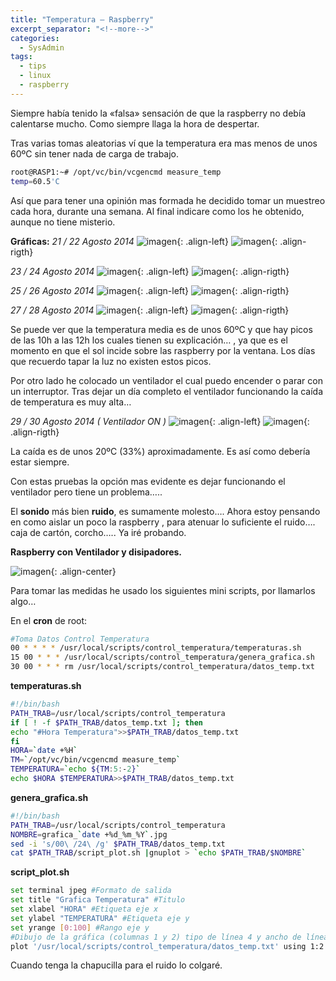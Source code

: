 ```yaml
---
title: "Temperatura – Raspberry"
excerpt_separator: "<!--more-->"
categories:
  - SysAdmin
tags:
  - tips
  - linux
  - raspberry
---
```

Siempre había tenido la «falsa» sensación de que la raspberry no debía calentarse mucho. Como siempre llaga la hora de despertar.

Tras varias tomas aleatorias ví que la temperatura era mas menos de unos 60ºC sin tener nada de carga de trabajo.
<!--more-->

```bash
root@RASP1:~# /opt/vc/bin/vcgencmd measure_temp
temp=60.5'C
```

Así que para tener una opinión mas formada he decidido tomar un muestreo cada hora, durante una semana. Al final indicare como los he obtenido, aunque no tiene misterio.

**Gráficas:**
*21 / 22 Agosto 2014*
![imagen]({{'https://malambra.github.io/docs/images/21_08_2014.jpg'|absolute_url}}){: .align-left}
![imagen]({{'https://malambra.github.io/docs/images/22_08_2014.jpg'|absolute_url}}){: .align-rigth}
   
*23 / 24 Agosto 2014*
![imagen]({{'https://malambra.github.io/docs/images/23_08_2014.jpg'|absolute_url}}){: .align-left}
![imagen]({{'https://malambra.github.io/docs/images/24_08_2014.jpg'|absolute_url}}){: .align-rigth}
   
*25 / 26 Agosto 2014*
![imagen]({{'https://malambra.github.io/docs/images/25_08_2014.jpg'|absolute_url}}){: .align-left}
![imagen]({{'https://malambra.github.io/docs/images/26_08_2014.jpg'|absolute_url}}){: .align-rigth}
   
*27 / 28 Agosto 2014*
![imagen]({{'https://malambra.github.io/docs/images/27_08_2014.jpg'|absolute_url}}){: .align-left}
![imagen]({{'https://malambra.github.io/docs/images/28_08_2014.jpg'|absolute_url}}){: .align-rigth}
   
Se puede ver que la temperatura media es de unos 60ºC y que hay picos de las 10h a las 12h los cuales tienen su explicación… , ya que es el momento en que el sol incide sobre las raspberry por la ventana. Los días que recuerdo tapar la luz no existen estos picos.

Por otro lado he colocado un ventilador el cual puedo encender o parar con un interruptor.  Tras dejar un día completo el ventilador funcionando la caída de temperatura es muy alta…

*29 / 30 Agosto 2014 ( Ventilador ON )*
![imagen]({{'https://malambra.github.io/docs/images/29_08_2014.jpg'|absolute_url}}){: .align-left}
![imagen]({{'https://malambra.github.io/docs/images/30_08_2014.jpg'|absolute_url}}){: .align-rigth}
   
La caída es de unos 20ºC (33%) aproximadamente. Es así como debería estar siempre.

Con estas pruebas la opción mas evidente es dejar funcionando el ventilador pero tiene un problema…..

El **sonido** más bien **ruido**, es sumamente molesto…. Ahora estoy pensando en como aislar un poco la raspberry , para atenuar lo suficiente el ruido…. caja de cartón, corcho….. Ya iré probando.

**Raspberry con Ventilador y disipadores.**

![imagen]({{'https://malambra.github.io/docs/images/rasp_vent.jpg'|absolute_url}}){: .align-center}

Para tomar las medidas he usado los siguientes mini scripts, por llamarlos algo…

En el **cron** de root:
```bash
#Toma Datos Control Temperatura
00 * * * * /usr/local/scripts/control_temperatura/temperaturas.sh
15 00 * * * /usr/local/scripts/control_temperatura/genera_grafica.sh
30 00 * * * rm /usr/local/scripts/control_temperatura/datos_temp.txt
```

**temperaturas.sh**
```bash
#!/bin/bash
PATH_TRAB=/usr/local/scripts/control_temperatura
if [ ! -f $PATH_TRAB/datos_temp.txt ]; then
echo "#Hora Temperatura">>$PATH_TRAB/datos_temp.txt
fi
HORA=`date +%H`
TM=`/opt/vc/bin/vcgencmd measure_temp`
TEMPERATURA=`echo ${TM:5:-2}`
echo $HORA $TEMPERATURA>>$PATH_TRAB/datos_temp.txt
```

**genera_grafica.sh**
```bash
#!/bin/bash
PATH_TRAB=/usr/local/scripts/control_temperatura
NOMBRE=grafica_`date +%d_%m_%Y`.jpg
sed -i 's/00\ /24\ /g' $PATH_TRAB/datos_temp.txt
cat $PATH_TRAB/script_plot.sh |gnuplot > `echo $PATH_TRAB/$NOMBRE`
```

**script_plot.sh**
```bash
set terminal jpeg #Formato de salida
set title "Grafica Temperatura" #Titulo
set xlabel "HORA" #Etiqueta eje x
set ylabel "TEMPERATURA" #Etiqueta eje y
set yrange [0:100] #Rango eje y
#Dibujo de la gráfica (columnas 1 y 2) tipo de línea 4 y ancho de línea 3:
plot '/usr/local/scripts/control_temperatura/datos_temp.txt' using 1:2 with linespoints linetype 4 linewidth 3 title "Temp"
```

Cuando tenga la chapucilla para el ruido lo colgaré.